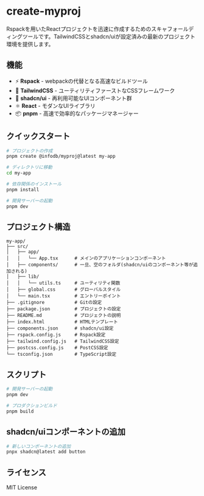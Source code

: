 # create-myproj

Rspackを用いたReactプロジェクトを迅速に作成するためのスキャフォールディングツールです。TailwindCSSとshadcn/uiが設定済みの最新のプロジェクト環境を提供します。

## 機能

- ⚡️ **Rspack** - webpackの代替となる高速なビルドツール
- 🎨 **TailwindCSS** - ユーティリティファーストなCSSフレームワーク
- 🧱 **shadcn/ui** - 再利用可能なUIコンポーネント群
- ⚛️ **React** - モダンなUIライブラリ
- 📦 **pnpm** - 高速で効率的なパッケージマネージャー

## クイックスタート

```bash
# プロジェクトの作成
pnpm create @infodb/myproj@latest my-app

# ディレクトリに移動
cd my-app

# 依存関係のインストール
pnpm install

# 開発サーバーの起動
pnpm dev
```

## プロジェクト構造

```
my-app/
├── src/
│   ├── app/
│   │   └── App.tsx      # メインのアプリケーションコンポーネント
│   ├── components/      # 一旦、空のフォルダ(shadcn/uiのコンポーネント等が追加される)
│   ├── lib/
│   │   └── utils.ts     # ユーティリティ関数
│   ├── global.css       # グローバルスタイル
│   └── main.tsx         # エントリーポイント
├── .gitignore           # Gitの設定
├── package.json         # プロジェクトの設定
├── README.md            # プロジェクトの説明
├── index.html           # HTMLテンプレート
├── components.json      # shadcn/ui設定
├── rspack.config.js     # Rspack設定
├── tailwind.config.js   # TailwindCSS設定
├── postcss.config.js    # PostCSS設定
└── tsconfig.json        # TypeScript設定
```

## スクリプト

```bash
# 開発サーバーの起動
pnpm dev

# プロダクションビルド
pnpm build
```

## shadcn/uiコンポーネントの追加

```bash
# 新しいコンポーネントの追加
pnpx shadcn@latest add button
```

## ライセンス

MIT License
